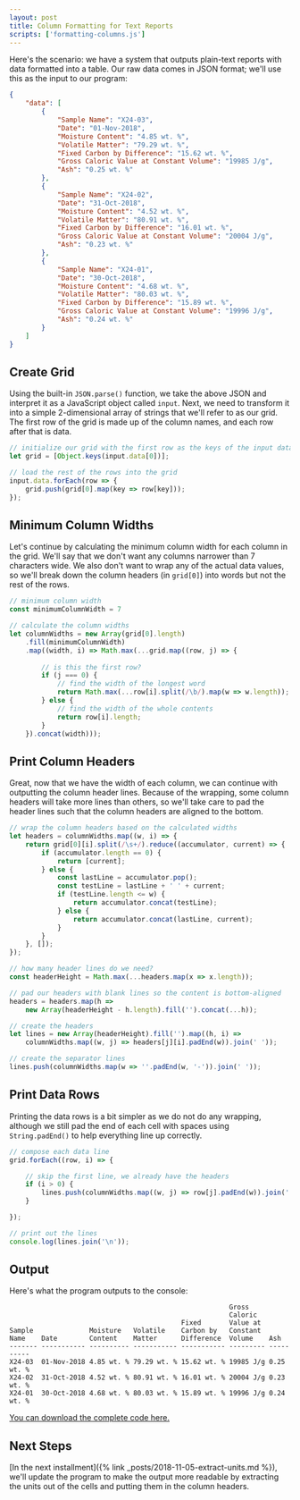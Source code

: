 ```yaml
---
layout: post
title: Column Formatting for Text Reports
scripts: ['formatting-columns.js']
---
```


Here's the scenario: we have a system that outputs plain-text reports with data formatted into a table. Our raw data comes in JSON format; we'll use this as the input to our program:

```json
{
    "data": [
        {
            "Sample Name": "X24-03",
            "Date": "01-Nov-2018",
            "Moisture Content": "4.85 wt. %",
            "Volatile Matter": "79.29 wt. %",
            "Fixed Carbon by Difference": "15.62 wt. %",
            "Gross Caloric Value at Constant Volume": "19985 J/g",
            "Ash": "0.25 wt. %"
        },
        {
            "Sample Name": "X24-02",
            "Date": "31-Oct-2018",
            "Moisture Content": "4.52 wt. %",
            "Volatile Matter": "80.91 wt. %",
            "Fixed Carbon by Difference": "16.01 wt. %",
            "Gross Caloric Value at Constant Volume": "20004 J/g",
            "Ash": "0.23 wt. %"
        },
        {
            "Sample Name": "X24-01",
            "Date": "30-Oct-2018",
            "Moisture Content": "4.68 wt. %",
            "Volatile Matter": "80.03 wt. %",
            "Fixed Carbon by Difference": "15.89 wt. %",
            "Gross Caloric Value at Constant Volume": "19996 J/g",
            "Ash": "0.24 wt. %"
        }
    ]
}
```

## Create Grid

Using the built-in `JSON.parse()` function, we take the above JSON and interpret it as a JavaScript object called `input`. Next, we need to transform it into a simple 2-dimensional array of strings that we'll refer to as our grid. The first row of the grid is made up of the column names, and each row after that is data.

```javascript
// initialize our grid with the first row as the keys of the input data objects
let grid = [Object.keys(input.data[0])];

// load the rest of the rows into the grid
input.data.forEach(row => {
    grid.push(grid[0].map(key => row[key]));
});
```

## Minimum Column Widths

Let's continue by calculating the minimum column width for each column in the grid. We'll say that we don't want any columns narrower than 7 characters wide. We also don't want to wrap any of the actual data values, so we'll break down the column headers (in `grid[0]`) into words but not the rest of the rows.

```javascript
// minimum column width
const minimumColumnWidth = 7

// calculate the column widths
let columnWidths = new Array(grid[0].length)
    .fill(minimumColumnWidth)
    .map((width, i) => Math.max(...grid.map((row, j) => {
        
        // is this the first row?
        if (j === 0) {
            // find the width of the longest word
            return Math.max(...row[i].split(/\b/).map(w => w.length));
        } else {
            // find the width of the whole contents
            return row[i].length;
        }
    }).concat(width)));
```

## Print Column Headers

Great, now that we have the width of each column, we can continue with outputting the column header lines. Because of the wrapping, some column headers will take more lines than others, so we'll take care to pad the header lines such that the column headers are aligned to the bottom.

```javascript
// wrap the column headers based on the calculated widths
let headers = columnWidths.map((w, i) => {
    return grid[0][i].split(/\s+/).reduce((accumulator, current) => {
        if (accumulator.length == 0) {
            return [current];
        } else {
            const lastLine = accumulator.pop();
            const testLine = lastLine + ' ' + current;
            if (testLine.length <= w) {
                return accumulator.concat(testLine);
            } else {
                return accumulator.concat(lastLine, current);
            }
        }
    }, []);
});

// how many header lines do we need?
const headerHeight = Math.max(...headers.map(x => x.length));

// pad our headers with blank lines so the content is bottom-aligned
headers = headers.map(h =>
    new Array(headerHeight - h.length).fill('').concat(...h));

// create the headers
let lines = new Array(headerHeight).fill('').map((h, i) => 
    columnWidths.map((w, j) => headers[j][i].padEnd(w)).join(' '));

// create the separator lines
lines.push(columnWidths.map(w => ''.padEnd(w, '-')).join(' '));

```

## Print Data Rows

Printing the data rows is a bit simpler as we do not do any wrapping, although we still pad the end of each cell with spaces using `String.padEnd()` to help everything line up correctly.

```javascript
// compose each data line
grid.forEach((row, i) => {

    // skip the first line, we already have the headers
    if (i > 0) {
        lines.push(columnWidths.map((w, j) => row[j].padEnd(w)).join(' '));
    }

});

// print out the lines
console.log(lines.join('\n'));
```

## Output

Here's what the program outputs to the console:

```text
                                                       Gross               
                                                       Caloric             
                                           Fixed       Value at            
Sample              Moisture   Volatile    Carbon by   Constant            
Name    Date        Content    Matter      Difference  Volume    Ash       
------- ----------- ---------- ----------- ----------- --------- ----------
X24-03  01-Nov-2018 4.85 wt. % 79.29 wt. % 15.62 wt. % 19985 J/g 0.25 wt. %
X24-02  31-Oct-2018 4.52 wt. % 80.91 wt. % 16.01 wt. % 20004 J/g 0.23 wt. %
X24-01  30-Oct-2018 4.68 wt. % 80.03 wt. % 15.89 wt. % 19996 J/g 0.24 wt. %
```

[You can download the complete code here.](/static/js/formatting-columns.js)

## Next Steps

[In the next installment]({% link _posts/2018-11-05-extract-units.md %}), we'll update the program to make the output more readable by extracting the units out of the cells and putting them in the column headers.
